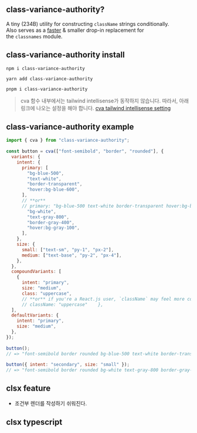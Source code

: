 ## class-variance-authority? 
A tiny (234B) utility for constructing `className` strings conditionally.  
Also serves as a [faster](https://github.com/lukeed/clsx/blob/HEAD/bench) & smaller drop-in replacement for the `classnames` module.

## class-variance-authority install
```shell
npm i class-variance-authority
```

```shell
yarn add class-variance-authority
```

```shell
pnpm i class-variance-authority
```

> cva 함수 내부에서는 tailwind intellisense가 동작하지 않습니다.
> 따라서, 아래 링크에 나오는 설정을 해야 합니다.
> [cva tailwind intellisense setting](https://cva.style/docs/getting-started/installation)

## class-variance-authority example
```javascript
import { cva } from "class-variance-authority";  
  
const button = cva(["font-semibold", "border", "rounded"], {  
  variants: {  
    intent: {  
      primary: [  
        "bg-blue-500",  
        "text-white",  
        "border-transparent",  
        "hover:bg-blue-600",  
      ],  
      // **or**  
      // primary: "bg-blue-500 text-white border-transparent hover:bg-blue-600",      secondary: [  
        "bg-white",  
        "text-gray-800",  
        "border-gray-400",  
        "hover:bg-gray-100",  
      ],  
    },  
    size: {  
      small: ["text-sm", "py-1", "px-2"],  
      medium: ["text-base", "py-2", "px-4"],  
    },  
  },  
  compoundVariants: [  
    {  
      intent: "primary",  
      size: "medium",  
      class: "uppercase",  
      // **or** if you're a React.js user, `className` may feel more consistent:  
      // className: "uppercase"    },  
  ],  
  defaultVariants: {  
    intent: "primary",  
    size: "medium",  
  },  
});  
  
button();  
// => "font-semibold border rounded bg-blue-500 text-white border-transparent hover:bg-blue-600 text-base py-2 px-4 uppercase"  
  
button({ intent: "secondary", size: "small" });  
// => "font-semibold border rounded bg-white text-gray-800 border-gray-400 hover:bg-gray-100 text-sm py-1 px-2"

```

## clsx feature
- 조건부 렌더를 작성하기 쉬워진다.

## clsx typescript
